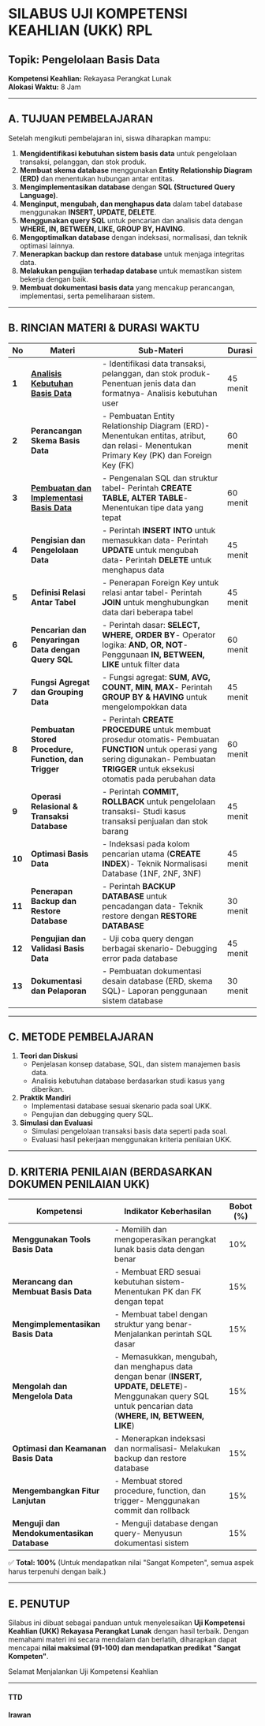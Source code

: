 # **SILABUS UJI KOMPETENSI KEAHLIAN (UKK) RPL**

## **Topik: Pengelolaan Basis Data**

**Kompetensi Keahlian:** Rekayasa Perangkat Lunak\
**Alokasi Waktu:** 8 Jam

---

## **A. TUJUAN PEMBELAJARAN**

Setelah mengikuti pembelajaran ini, siswa diharapkan mampu:

1. **Mengidentifikasi kebutuhan sistem basis data** untuk pengelolaan transaksi, pelanggan, dan stok produk.
2. **Membuat skema database** menggunakan **Entity Relationship Diagram (ERD)** dan menentukan hubungan antar entitas.
3. **Mengimplementasikan database** dengan **SQL (Structured Query Language)**.
4. **Menginput, mengubah, dan menghapus data** dalam tabel database menggunakan **INSERT, UPDATE, DELETE**.
5. **Menggunakan query SQL** untuk pencarian dan analisis data dengan **WHERE, IN, BETWEEN, LIKE, GROUP BY, HAVING**.
6. **Mengoptimalkan database** dengan indeksasi, normalisasi, dan teknik optimasi lainnya.
7. **Menerapkan backup dan restore database** untuk menjaga integritas data.
8. **Melakukan pengujian terhadap database** untuk memastikan sistem bekerja dengan baik.
9. **Membuat dokumentasi basis data** yang mencakup perancangan, implementasi, serta pemeliharaan sistem.

---

## **B. RINCIAN MATERI & DURASI WAKTU**

| **No** | **Materi**                                            | **Sub-Materi**                                                                                                                                                                                 | **Durasi** |
| ------ | ----------------------------------------------------- | ---------------------------------------------------------------------------------------------------------------------------------------------------------------------------------------------- | ---------- |
| **1**  | [**Analisis Kebutuhan Basis Data**](./1/README.MD)                     | - Identifikasi data transaksi, pelanggan, dan stok produk- Penentuan jenis data dan formatnya- Analisis kebutuhan user                                                                         | 45 menit   |
| **2**  | **Perancangan Skema Basis Data**                      | - Pembuatan Entity Relationship Diagram (ERD)- Menentukan entitas, atribut, dan relasi- Menentukan Primary Key (PK) dan Foreign Key (FK)                                                       | 60 menit   |
| **3**  | [**Pembuatan dan Implementasi Basis Data**](./3/README.MD)             | - Pengenalan SQL dan struktur tabel- Perintah **CREATE TABLE, ALTER TABLE**- Menentukan tipe data yang tepat                                                                                   | 60 menit   |
| **4**  | **Pengisian dan Pengelolaan Data**                    | - Perintah **INSERT INTO** untuk memasukkan data- Perintah **UPDATE** untuk mengubah data- Perintah **DELETE** untuk menghapus data                                                            | 45 menit   |
| **5**  | **Definisi Relasi Antar Tabel**                       | - Penerapan Foreign Key untuk relasi antar tabel- Perintah **JOIN** untuk menghubungkan data dari beberapa tabel                                                                               | 45 menit   |
| **6**  | **Pencarian dan Penyaringan Data dengan Query SQL**   | - Perintah dasar: **SELECT, WHERE, ORDER BY**- Operator logika: **AND, OR, NOT**- Penggunaan **IN, BETWEEN, LIKE** untuk filter data                                                           | 60 menit   |
| **7**  | **Fungsi Agregat dan Grouping Data**                  | - Fungsi agregat: **SUM, AVG, COUNT, MIN, MAX**- Perintah **GROUP BY & HAVING** untuk mengelompokkan data                                                                                      | 45 menit   |
| **8**  | **Pembuatan Stored Procedure, Function, dan Trigger** | - Perintah **CREATE PROCEDURE** untuk membuat prosedur otomatis- Pembuatan **FUNCTION** untuk operasi yang sering digunakan- Pembuatan **TRIGGER** untuk eksekusi otomatis pada perubahan data | 60 menit   |
| **9**  | **Operasi Relasional & Transaksi Database**           | - Perintah **COMMIT, ROLLBACK** untuk pengelolaan transaksi- Studi kasus transaksi penjualan dan stok barang                                                                                   | 45 menit   |
| **10** | **Optimasi Basis Data**                               | - Indeksasi pada kolom pencarian utama (**CREATE INDEX**)- Teknik Normalisasi Database (1NF, 2NF, 3NF)                                                                                         | 45 menit   |
| **11** | **Penerapan Backup dan Restore Database**             | - Perintah **BACKUP DATABASE** untuk pencadangan data- Teknik restore dengan **RESTORE DATABASE**                                                                                              | 30 menit   |
| **12** | **Pengujian dan Validasi Basis Data**                 | - Uji coba query dengan berbagai skenario- Debugging error pada database                                                                                                                       | 45 menit   |
| **13** | **Dokumentasi dan Pelaporan**                         | - Pembuatan dokumentasi desain database (ERD, skema SQL)- Laporan penggunaan sistem database                                                                                                   | 30 menit   |

---

## **C. METODE PEMBELAJARAN**

1. **Teori dan Diskusi**
   - Penjelasan konsep database, SQL, dan sistem manajemen basis data.
   - Analisis kebutuhan database berdasarkan studi kasus yang diberikan.
2. **Praktik Mandiri**
   - Implementasi database sesuai skenario pada soal UKK.
   - Pengujian dan debugging query SQL.
3. **Simulasi dan Evaluasi**
   - Simulasi pengelolaan transaksi basis data seperti pada soal.
   - Evaluasi hasil pekerjaan menggunakan kriteria penilaian UKK.

---

## **D. KRITERIA PENILAIAN (BERDASARKAN DOKUMEN PENILAIAN UKK)**

| **Kompetensi**                             | **Indikator Keberhasilan**                                                                                                                                      | **Bobot (%)** |
| ------------------------------------------ | --------------------------------------------------------------------------------------------------------------------------------------------------------------- | ------------- |
| **Menggunakan Tools Basis Data**           | - Memilih dan mengoperasikan perangkat lunak basis data dengan benar                                                                                            | 10%           |
| **Merancang dan Membuat Basis Data**       | - Membuat ERD sesuai kebutuhan sistem- Menentukan PK dan FK dengan tepat                                                                                        | 15%           |
| **Mengimplementasikan Basis Data**         | - Membuat tabel dengan struktur yang benar- Menjalankan perintah SQL dasar                                                                                      | 15%           |
| **Mengolah dan Mengelola Data**            | - Memasukkan, mengubah, dan menghapus data dengan benar (**INSERT, UPDATE, DELETE**)- Menggunakan query SQL untuk pencarian data (**WHERE, IN, BETWEEN, LIKE**) | 15%           |
| **Optimasi dan Keamanan Basis Data**       | - Menerapkan indeksasi dan normalisasi- Melakukan backup dan restore database                                                                                   | 15%           |
| **Mengembangkan Fitur Lanjutan**           | - Membuat stored procedure, function, dan trigger- Menggunakan commit dan rollback                                                                              | 15%           |
| **Menguji dan Mendokumentasikan Database** | - Menguji database dengan query- Menyusun dokumentasi sistem                                                                                                    | 15%           |

✅ **Total: 100%** (Untuk mendapatkan nilai "Sangat Kompeten", semua aspek harus terpenuhi dengan baik.)

---

## **E. PENUTUP**

Silabus ini dibuat sebagai panduan untuk menyelesaikan **Uji Kompetensi Keahlian (UKK) Rekayasa Perangkat Lunak** dengan hasil terbaik. Dengan memahami materi ini secara mendalam dan berlatih, diharapkan dapat mencapai **nilai maksimal (91-100) dan mendapatkan predikat "Sangat Kompeten"**.

Selamat Menjalankan Uji Kompetensi Keahlian 

---

#### TTD


#### Irawan